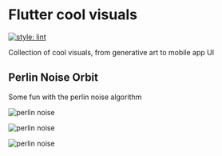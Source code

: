 # Flutter cool visuals

[![style: lint](https://img.shields.io/badge/style-lint-4BC0F5.svg)](https://pub.dev/packages/lint)

Collection of cool visuals, from generative art to mobile app UI

## Perlin Noise Orbit

Some fun with the perlin noise algorithm

![perlin noise]([http://url/to/img.png](https://github.com/Pierre-Monier/flutter_cool_visuals/screenshot/perlin_noise.png))

![perlin noise]([http://url/to/img.png](https://github.com/Pierre-Monier/flutter_cool_visuals/screenshot/perlin_noise2.png))

![perlin noise]([http://url/to/img.png](https://github.com/Pierre-Monier/flutter_cool_visuals/screenshot/perlin_noise3.png))